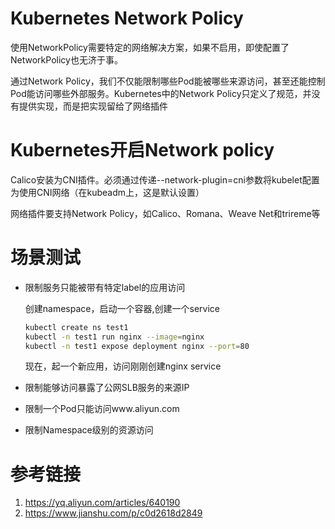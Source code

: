 # Kubernetes  Network Policy
使用NetworkPolicy需要特定的网络解决方案，如果不启用，即使配置了NetworkPolicy也无济于事。

通过Network Policy，我们不仅能限制哪些Pod能被哪些来源访问，甚至还能控制Pod能访问哪些外部服务。Kubernetes中的Network Policy只定义了规范，并没有提供实现，而是把实现留给了网络插件

# Kubernetes开启Network policy

Calico安装为CNI插件。必须通过传递--network-plugin=cni参数将kubelet配置为使用CNI网络（在kubeadm上，这是默认设置）

网络插件要支持Network Policy，如Calico、Romana、Weave Net和trireme等

# 场景测试

- 限制服务只能被带有特定label的应用访问

    创建namespace，启动一个容器,创建一个service

   ```bash
   kubectl create ns test1
   kubectl -n test1 run nginx --image=nginx
   kubectl -n test1 expose deployment nginx --port=80
   ```

   现在，起一个新应用，访问刚刚创建nginx service
    


- 限制能够访问暴露了公网SLB服务的来源IP
- 限制一个Pod只能访问www.aliyun.com
- 限制Namespace级别的资源访问


# 参考链接

1. https://yq.aliyun.com/articles/640190
2. https://www.jianshu.com/p/c0d2618d2849